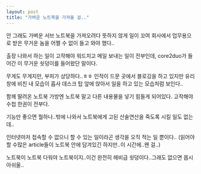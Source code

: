 ```yaml
---
layout: post
title: "가벼운 노트북을 가져올 걸.."
---
```


안 그래도 가벼운 서브 노트북을 가져오려다 뜻하지 않게 일이 꼬여 회사에서 업무용으로 받은 무거운 놈을 어쩔 수 없이 들고 와야 했다..

출장 나와서 하는 일이 고작해야 워드치고 메일 보내는 일이 전부인데, core2duo가 들어간 이 무거운 쇳덩이를 들어왔단 말이다.

무게도 무게지만, 부피가 상당하다..ㅎㅎ 인적이 드문 곳에서 블로깅을 하고 있지만 유리 창에 비친 내 모습이 흡사 데스크 탑 앞에 앉아서 일을 하고 있는 모습처럼 보인다..

함께 딸려온 노트북 가방엔 노트북 말고 다른 내용물을 넣기 힘들게 되어있다. 고작해야 수첩 한권이 전부다.

기능만 좋으면 뭘하나..밖에 나와서 노트북에게 고된 산술연산을 죽도록 시킬 일도 없는데..

인터넷마저 접속할 수 없으니 할 수 있는 일이라곤 생각을 오직 적는 일 뿐이다..
(읽어야 할 수많은 article들이 노트북 안에 담겨있긴 하지만..이 시간에..왠 걸..)

노트북이 노트북 다워야 노트북이지..이건 완전히 헤비급 쇳덩이다..그래도 없으면 몹시 아쉬울..


